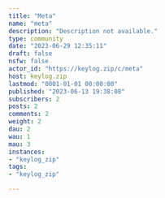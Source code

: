 ```yaml
---
title: "Meta" 
name: "meta"
description: "Description not available."
type: community
date: "2023-06-29 12:35:11"
draft: false
nsfw: false
actor_id: "https://keylog.zip/c/meta"
host: keylog.zip
lastmod: "0001-01-01 00:00:00"
published: "2023-06-13 19:38:08"
subscribers: 2
posts: 2
comments: 2
weight: 2
dau: 2
wau: 1
mau: 3
instances:
- "keylog_zip"
tags: 
- "keylog_zip"

---
```

